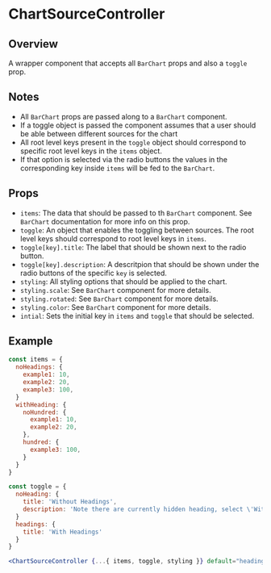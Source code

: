 # ChartSourceController


## Overview
A wrapper component that accepts all `BarChart` props and also a `toggle` prop. 


## Notes
- All `BarChart` props are passed along to a `BarChart` component.
- If a toggle object is passed the component assumes that a user should be able between different sources for the chart 
- All root level keys present in the `toggle` object should correspond to specific root level keys in the `items` object.
- If that option is selected via the radio buttons the values in the corresponding key inside `items` will be fed to the `BarChart`.


## Props
- `items`: The data that should be passed to th `BarChart` component. See `BarChart` documentation for more info on this prop.
- `toggle`: An object that enables the toggling between sources. The root level keys should correspond to root level keys in `items`.
- `toggle[key].title`: The label that should be shown next to the radio button.
- `toggle[key].description`: A descritpion that should be shown under the radio buttons of the specific `key` is selected.
- `styling`: All styling options that should be applied to the chart.
- `styling.scale`: See `BarChart` component for more details.
- `styling.rotated`: See `BarChart` component for more details.
- `styling.color`: See `BarChart` component for more details.
- `intial`: Sets the initial key in `items` and `toggle` that should be selected.


## Example
```jsx
const items = {
  noHeadings: {
    example1: 10,
    example2: 20,
    example3: 100,
  }
  withHeading: {
    noHundred: {
      example1: 10,
      example2: 20,
    },
    hundred: {
      example3: 100,
    }
  }
}

const toggle = {
  noHeading: {
    title: 'Without Headings',
    description: 'Note there are currently hidden heading, select \'With Headings\' to show them',
  }
  headings: {
    title: 'With Headings'
  }
}

<ChartSourceController {...{ items, toggle, styling }} default="headings" />
```